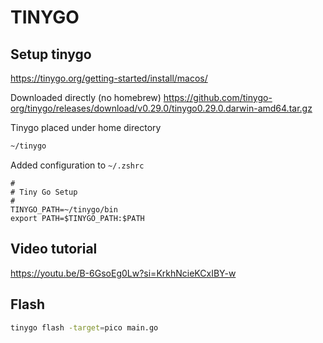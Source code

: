 # TINYGO

## Setup tinygo

<https://tinygo.org/getting-started/install/macos/>

Downloaded directly (no homebrew)
<https://github.com/tinygo-org/tinygo/releases/download/v0.29.0/tinygo0.29.0.darwin-amd64.tar.gz>

Tinygo placed under home directory

```bash
~/tinygo
```

Added configuration to ```~/.zshrc```

```shell
#
# Tiny Go Setup
#
TINYGO_PATH=~/tinygo/bin
export PATH=$TINYGO_PATH:$PATH
```

## Video tutorial

<https://youtu.be/B-6GsoEg0Lw?si=KrkhNcieKCxIBY-w>

## Flash

```bash
tinygo flash -target=pico main.go
```
